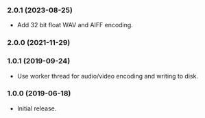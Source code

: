 
### 2.0.1 (2023-08-25)
- Add 32 bit float WAV and AIFF encoding.

### 2.0.0 (2021-11-29)

### 1.0.1 (2019-09-24)
- Use worker thread for audio/video encoding and writing to disk.

### 1.0.0 (2019-06-18)
- Initial release.
